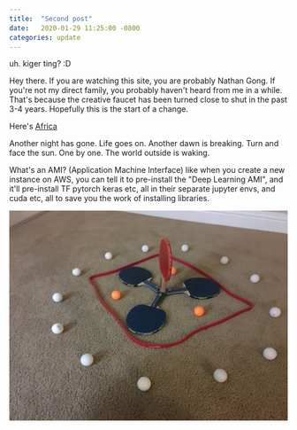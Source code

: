 ```yaml
---
title:  "Second post"
date:   2020-01-29 11:25:00 -0800
categories: update
---
```

uh.         kiger ting? :D

Hey there. If you are watching this site, you are probably Nathan Gong. If you're not my direct family, you probably haven't heard from me in a while. That's because the creative faucet has been turned close to shut in the past 3-4 years. Hopefully this is the start of a change.

Here's [Africa][africa]

Another night has gone. Life goes on. Another dawn is breaking.
Turn and face the sun. One by one. The world outside is waking.

What's an AMI? (Application Machine Interface) like when you create a new instance on AWS, you can tell it to pre-install the "Deep Learning AMI", and it'll pre-install TF pytorch keras etc, all in their separate jupyter envs, and cuda etc, all to save you the work of installing libraries.

![A ring of white ping pong balls surrounding 3 orange balls and 3 blue paddles in overlapping triangles. In the center, a red paddle facing upward.](/assets/images/pingpong.jpg)

[africa]: https://lizardpoint.com/geography/africa-quiz.php